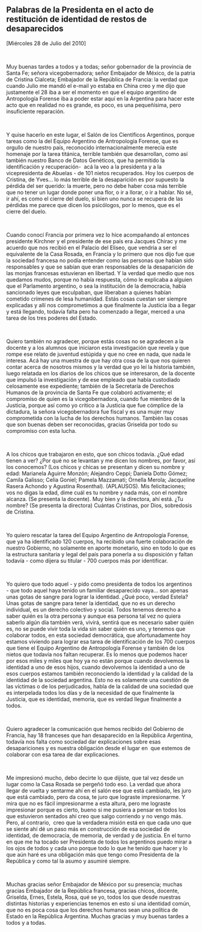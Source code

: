 Palabras de la Presidenta en el acto de restitución de identidad de restos de desaparecidos
-------------------------------------------------------------------------------------------

[Miércoles 28 de Julio del 2010]

 

Muy buenas tardes a todos y a todas; señor gobernador de la provincia de
Santa Fe; señora vicegobernadora; señor Embajador de México, de la
patria de Cristina Cialceta; Embajador de la República de Francia: la
verdad que cuando Julio me mandó el e-mail yo estaba en China creo y me
dijo que justamente el 28 iba a ser el momento en que el equipo
argentino de Antropología Forense iba a poder estar aquí en la Argentina
para hacer este acto que en realidad no es grande, es poco, es una
pequeñísima, pero insuficiente reparación.

 

Y quise hacerlo en este lugar, el Salón de los Científicos Argentinos,
porque tareas como la del Equipo Argentino de Antropología Forense, que
es orgullo de nuestro país, reconocido internacionalmente merecía este
homenaje por la tarea titánica, terrible también que desarrollan, como
así también nuestro Banco de Datos Genéticos, que ha permitido la
identificación y recuperación-  acá la veo a la presidenta y a la
vicepresidenta de Abuelas - de 101 nietos recuperados. Hoy los cuerpos
de Cristina, de Yves... lo más terrible de la desaparición es por
supuesto la pérdida del ser querido: la muerte, pero no debe haber cosa
más terrible que no tener un lugar donde poner una flor, o ir a llorar,
o ir a hablar. No sé, ir ahí, es como el cierre del duelo, si bien uno
nunca se recupera de las pérdidas me parece que dicen los psicólogos,
por lo menos, que es el cierre del duelo.

 

Cuando conocí Francia por primera vez lo hice acompañando al entonces
presidente Kirchner y el presidente de ese país era Jacques Chirac y me
acuerdo que nos recibió en el Palacio del Eliseo, que vendría a ser el
equivalente de la Casa Rosada, en Francia y lo primero que nos dijo fue
que la sociedad francesa no podía entender como las personas que habían
sido responsables y que se sabían que eran responsables de la
desaparición de las monjas francesas estuvieran en libertad. Y la verdad
que medio que nos quedamos mudos, porque no había respuesta, cómo le
explicaba a alguien que el Parlamento argentino, o sea la institución de
la democracia, había sancionado leyes que esculpaban, que liberaban a
quienes habían cometido crímenes de lesa humanidad. Estás cosas cuestan
ser siempre explicadas y allí nos comprometimos a que finalmente la
Justicia iba a llegar y está llegando, todavía falta pero ha comenzado a
llegar, merced a una tarea de los tres poderes del Estado.

 

Quiero también no agradecer, porque estás cosas no se agradecen a la
docente y a los alumnos que iniciaron esta investigación que revela y
que rompe ese relato de juventud estúpida y que no cree en nada, que
nada le interesa. Acá hay una muestra de que hay otra cosa de la que nos
quieren contar acerca de nosotros mismos y la verdad que yo leí la
historia también, luego relatada en los diarios de los chicos que se
interesaron, de la docente que impulsó la investigación y de ese
empleado que había custodiado celosamente ese expediente; también de la
Secretaría de Derechos Humanos de la provincia de Santa Fe que colaboró
activamente; el compromiso de quien es la vicegobernadora, cuando fue
miembro de la Justicia, porque así como yo critico a la Justicia que fue
cómplice de la dictadura, la señora vicegobernadora fue fiscal y es una
mujer muy comprometida con la lucha de los derechos humanos. También las
cosas que son buenas deben ser reconocidas, gracias Griselda por todo su
compromiso con esta lucha.

 

A los chicos que trabajaron en esto, que son chicos todavía. ¿Qué edad
tienen a ver? ¿Por qué no se levantan y me dicen los nombres, por favor,
así los conocemos? (Los chicos y chicas se presentan y dicen su nombre y
edad: Marianela Aguirre Monzón; Alejandro Ceppi; Daniela Dotto Gómez;
Camila Galisso; Celia Goniel; Pamela Mazzamati; Ornella Merola;
Jacqueline Rasera Achondo y Agustina Rosenthal). (APLAUSOS). Mis
felicitaciones; vos no digas la edad, dime cuál es tu nombre y nada más,
con el nombre alcanza. (Se presenta la docente). Muy bien y la
directora, ahí está. ¿Tu nombre? (Se presenta la directora) Cuántas
Cristinas, por Dios, sobredosis de Cristina.

 

Yo quiero rescatar la tarea del Equipo Argentino de Antropología
Forense, que ya ha identificado 120 cuerpos, ha recibido una fuerte
colaboración de nuestro Gobierno, no solamente en aporte monetario, sino
en todo lo que es la estructura sanitaria y legal del país para ponerla
a su disposición y faltan todavía - como dijera su titular - 700 cuerpos
más por identificar.

 

Yo quiero que todo aquel - y pido como presidenta de todos los
argentinos - que todo aquel haya tenido un familiar desaparecido vaya...
son apenas unas gotas de sangre para lograr la identidad. ¿Qué poco,
verdad Estela? Unas gotas de sangre para tener la identidad, que no es
un derecho individual, es un derecho colectivo y social. Todos tenemos
derecho a saber quién es la otra persona y aunque esa persona tal vez no
quiera saberlo algún día también verá, vivirá, sentirá que es necesario
saber quién es, no se puede vivir toda la vida sin saber quién es uno, y
tenemos que colaborar todos, en esta sociedad democrática, que
afortunadamente hoy estamos viviendo para lograr esa tarea de
identificación de los 700 cuerpos que tiene el Equipo Argentino de
Antropología Forense y también de los nietos que todavía nos faltan
recuperar. Es lo menos que podemos hacer por esos miles y miles que hoy
ya no están porque cuando devolvemos la identidad a uno de esos hijos,
cuando devolvemos la identidad a uno de esos cuerpos estamos también
reconociendo la identidad y la calidad de la identidad de la sociedad
argentina. Esto no es solamente una cuestión de las víctimas o de los
perjudicados, habla de la calidad de una sociedad que es interpelada
todos los días y de la necesidad de que finalmente la Justicia, que es
identidad, memoria, que es verdad llegue finalmente a todos.

 

Quiero agradecer la comunicación que hemos recibido del Gobierno de
Francia, hay 18 franceses que han desaparecido en la República
Argentina, todavía nos falta como sociedad dar explicaciones sobre esas
desapariciones y es nuestra obligación desde el lugar en  que estemos de
colaborar con esa tarea de dar explicaciones.

 

Me impresionó mucho, debo decirte lo que dijiste, que tal vez desde un
lugar como la Casa Rosada se pergeñó todo eso. La verdad que ahora
llegar de vuelta y sentarme ahí en el salón ese que está cambiado, les
juro que está cambiado, pero da cosa, te juro que lograste
impresionarme. Y mira que no es fácil impresionarme a esta altura, pero
me lograste impresionar porque es cierto, bueno si me pusiera a pensar
en todos los que estuvieron sentados ahí creo que salgo corriendo y no
vengo más. Pero, al contrario,  creo que la verdadera misión está en que
cada uno que se siente ahí dé un paso más en construcción de esa
sociedad de identidad, de democracia, de memoria, de verdad y de
justicia. En el turno en que me ha tocado ser Presidenta de todos los
argentinos puedo mirar a los ojos de todos y cada uno porque todo lo que
he tenido que hacer y lo que aún haré es una obligación más que tengo
como Presidenta de la República y como tal la asumo y asumiré siempre.

 

Muchas gracias señor Embajador de México por su presencia; muchas
gracias Embajador de la República francesa, gracias chicos, docente,
Griselda, Ernes, Estela, Rosa, qué se yo, todos los que desde nuestras
distintas historias y experiencias tenemos en esto sí una identidad
común, que no es poca cosa que los derechos humanos sean una política de
Estado en la República Argentina. Muchas gracias y muy buenas tardes a
todos y a todas.                   
